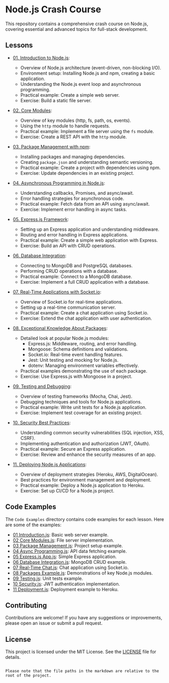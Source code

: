 # Node.js Crash Course

This repository contains a comprehensive crash course on Node.js, covering essential and advanced topics for full-stack development.

## Lessons

- [01. Introduction to Node.js](Lessons/01.%20Introduction%20to%20Node.js.md): 
  - Overview of Node.js architecture (event-driven, non-blocking I/O).
  - Environment setup: Installing Node.js and npm, creating a basic application.
  - Understanding the Node.js event loop and asynchronous programming.
  - Practical example: Create a simple web server.
  - Exercise: Build a static file server.

- [02. Core Modules](Lessons/02.%20Core%20Modules.md): 
  - Overview of key modules (http, fs, path, os, events).
  - Using the `http` module to handle requests.
  - Practical example: Implement a file server using the `fs` module.
  - Exercise: Create a REST API with the `http` module.

- [03. Package Management with npm](Lessons/03.%20Package%20Management%20with%20npm.md): 
  - Installing packages and managing dependencies.
  - Creating `package.json` and understanding semantic versioning.
  - Practical example: Create a project with dependencies using npm.
  - Exercise: Update dependencies in an existing project.

- [04. Asynchronous Programming in Node.js](Lessons/04.%20Asynchronous%20Programming%20in%20Node.js.md): 
  - Understanding callbacks, Promises, and async/await.
  - Error handling strategies for asynchronous code.
  - Practical example: Fetch data from an API using async/await.
  - Exercise: Implement error handling in async tasks.

- [05. Express.js Framework](Lessons/05.%20Express.js%20Framework.md): 
  - Setting up an Express application and understanding middleware.
  - Routing and error handling in Express applications.
  - Practical example: Create a simple web application with Express.
  - Exercise: Build an API with CRUD operations.

- [06. Database Integration](Lessons/06.%20Database%20Integration.md): 
  - Connecting to MongoDB and PostgreSQL databases.
  - Performing CRUD operations with a database.
  - Practical example: Connect to a MongoDB database.
  - Exercise: Implement a full CRUD application with a database.

- [07. Real-Time Applications with Socket.io](Lessons/07.%20Real-Time%20Applications%20with%20Socket.io.md): 
  - Overview of Socket.io for real-time applications.
  - Setting up a real-time communication server.
  - Practical example: Create a chat application using Socket.io.
  - Exercise: Extend the chat application with user authentication.

- [08. Exceptional Knowledge About Packages](Lessons/08.%20Exceptional%20Knowledge%20About%20Packages.md): 
  - Detailed look at popular Node.js modules:
    - Express.js: Middleware, routing, and error handling.
    - Mongoose: Schema definitions and validations.
    - Socket.io: Real-time event handling features.
    - Jest: Unit testing and mocking for Node.js.
    - dotenv: Managing environment variables effectively.
  - Practical examples demonstrating the use of each package.
  - Exercise: Use Express.js with Mongoose in a project.

- [09. Testing and Debugging](Lessons/09.%20Testing%20and%20Debugging.md): 
  - Overview of testing frameworks (Mocha, Chai, Jest).
  - Debugging techniques and tools for Node.js applications.
  - Practical example: Write unit tests for a Node.js application.
  - Exercise: Implement test coverage for an existing project.

- [10. Security Best Practices](Lessons/10.%20Security%20Best%20Practices.md): 
  - Understanding common security vulnerabilities (SQL injection, XSS, CSRF).
  - Implementing authentication and authorization (JWT, OAuth).
  - Practical example: Secure an Express application.
  - Exercise: Review and enhance the security measures of an app.

- [11. Deploying Node.js Applications](Lessons/11.%20Deploying%20Node.js%20Applications.md): 
  - Overview of deployment strategies (Heroku, AWS, DigitalOcean).
  - Best practices for environment management and deployment.
  - Practical example: Deploy a Node.js application to Heroku.
  - Exercise: Set up CI/CD for a Node.js project.

## Code Examples

The `Code Examples` directory contains code examples for each lesson. Here are some of the examples:

- [01 Introduction.js](Code%20Examples/01%20Introduction.js): Basic web server example.
- [02 Core Modules.js](Code%20Examples/02%20Core%20Modules.js): File server implementation.
- [03 Package Management.js](Code%20Examples/03%20Package%20Management.js): Project setup example.
- [04 Async Programming.js](Code%20Examples/04%20Async%20Programming.js): API data fetching example.
- [05 Express.js App.js](Code%20Examples/05%20Express.js%20App.js): Simple Express application.
- [06 Database Integration.js](Code%20Examples/06%20Database%20Integration.js): MongoDB CRUD example.
- [07 Real-Time Chat.js](Code%20Examples/07%20Real-Time%20Chat.js): Chat application using Socket.io.
- [08 Packages Example.js](Code%20Examples/08%20Packages%20Example.js): Demonstrations of key Node.js modules.
- [09 Testing.js](Code%20Examples/09%20Testing.js): Unit tests example.
- [10 Security.js](Code%20Examples/10%20Security.js): JWT authentication implementation.
- [11 Deployment.js](Code%20Examples/11%20Deployment.js): Deployment example to Heroku.

## Contributing

Contributions are welcome! If you have any suggestions or improvements, please open an issue or submit a pull request.

## License

This project is licensed under the MIT License. See the [LICENSE](LICENSE) file for details.
```

Please note that the file paths in the markdown are relative to the root of the project.